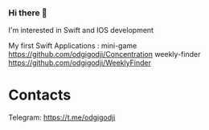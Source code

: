 ### Hi there 👋
I'm interested in Swift and IOS development

Му first Swift Applications :
mini-game https://github.com/odgigodji/Concentration
weekly-finder https://github.com/odgigodji/WeeklyFinder

# Contacts
Telegram: https://t.me/odgigodji
<!-- Instagram: @nikitaevvv -->
